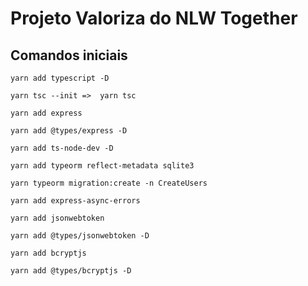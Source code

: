 # Projeto Valoriza do NLW Together

## Comandos iniciais 

```
yarn add typescript -D
```

```
yarn tsc --init =>  yarn tsc
```

```
yarn add express
```

```
yarn add @types/express -D
```

```
yarn add ts-node-dev -D
```

```
yarn add typeorm reflect-metadata sqlite3
```

```
yarn typeorm migration:create -n CreateUsers
```

```
yarn add express-async-errors
```

```
yarn add jsonwebtoken
```

```
yarn add @types/jsonwebtoken -D
```

```
yarn add bcryptjs
```

```
yarn add @types/bcryptjs -D
```

